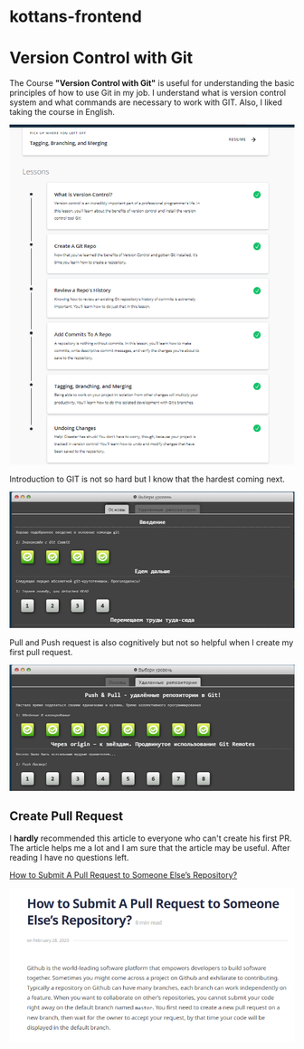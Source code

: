 # kottans-frontend
# Version Control with Git

The Course **"Version Control with Git"** is useful for understanding the basic principles of how to use Git in my job. I understand what is version control system and what commands are necessary to work with GIT. Also, I liked taking the course in English. 

![Version Control with Git](https://github.com/YuliiaDikun/kottans-frontend/blob/main/Git%20Basics/git-done.png)

Introduction to GIT is not so hard but I know that the hardest coming next.

![Git Introduction](https://github.com/YuliiaDikun/kottans-frontend/blob/main/Git%20Basics/git%20intro.png)

Pull and Push request is also cognitively but not so helpful when I create my first pull request.

![Pull and Push](https://github.com/YuliiaDikun/kottans-frontend/blob/main/Git%20Basics/pull_push.png)

## Create Pull Request

I **hardly** recommended this article to everyone who can't create his first PR. The article helps me a lot and I am sure that the article may be useful. After reading I have no questions left. 

[How to Submit A Pull Request to Someone Else’s Repository?](https://learntocodetogether.com/create-your-first-pull-request/)

![The article](https://github.com/YuliiaDikun/kottans-frontend/blob/main/Git%20Basics/PR.png)
